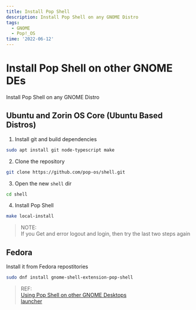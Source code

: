```yaml
---
title: Install Pop Shell
description: Install Pop Shell on any GNOME Distro
tags:
  - GNOME
  - Pop!_OS
time: '2022-06-12'
---
```


# Install Pop Shell on other GNOME DEs

Install Pop Shell on any GNOME Distro

## Ubuntu and Zorin OS Core (Ubuntu Based Distros)

1. Install git and build dependencies

```sh
sudo apt install git node-typescript make
```

2. Clone the repository

```sh
git clone https://github.com/pop-os/shell.git
```

3. Open the new `shell` dir

```sh
cd shell
```

4. Install Pop Shell

```sh
make local-install
```

> NOTE:  
If you Get and error logout and login, then try the last two steps again

## Fedora

Install it from Fedora repostitories

```sh
sudo dnf install gnome-shell-extension-pop-shell
```

> REF:  
[Using Pop Shell on other GNOME Desktops](https://support.system76.com/articles/pop-shell/)  
[launcher](https://github.com/pop-os/launcher)
